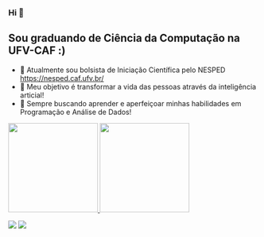 ### Hi 👋
## Sou graduando de Ciência da Computação na UFV-CAF :)
- 🔭 Atualmente sou bolsista de Iniciação Científica pelo NESPED https://nesped.caf.ufv.br/
- 🌱 Meu objetivo é transformar a vida das pessoas através da inteligência articial!
- 🤝 Sempre buscando aprender e aperfeiçoar minhas habilidades em Programação e Análise de Dados!



<div>
<a href="https://github.com/miguelribeirokk">
<img height="180em" src="https://github-readme-stats.vercel.app/api/top-langs/?username=miguelribeirokk&layout=compact&langs_count=7&theme=dracula"/>
<img height="180em" src="https://github-readme-stats.vercel.app/api?username=miguelribeirokk&show_icons=true&theme=dracula&include_all_commits=true&count_private=true"/>
</div>

 [<img src="https://img.shields.io/badge/linkedin-%230077B5.svg?&style=for-the-badge&logo=linkedin&logoColor=white" />](https://www.linkedin.com/in/miguel-ant%C3%B4nio-ribeiro-e-silva-8a18b6241/) [<img src = "https://img.shields.io/badge/instagram-%23E4405F.svg?&style=for-the-badge&logo=instagram&logoColor=white">](https://www.instagram.com/miguel_ribeiro02/)

 
